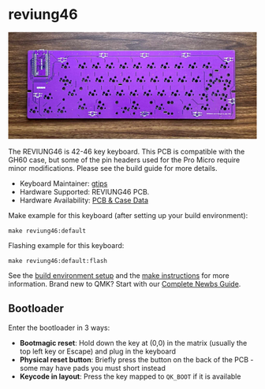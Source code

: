 # reviung46

![reviung46](https://github.com/gtips/reviung/blob/master/reviung46/image/reviung46-01.jpg) 

The REVIUNG46 is 42-46 key keyboard.
This PCB is compatible with the GH60 case, but some of the pin headers used for the Pro Micro require minor modifications. Please see the build guide for more details. 

* Keyboard Maintainer: [gtips](https://github.com/gtips)
* Hardware Supported: REVIUNG46 PCB. 
* Hardware Availability: [PCB & Case Data](https://github.com/gtips/reviung/tree/master/reviung46) 

Make example for this keyboard (after setting up your build environment):

    make reviung46:default

Flashing example for this keyboard:

    make reviung46:default:flash

See the [build environment setup](https://docs.qmk.fm/#/getting_started_build_tools) and the [make instructions](https://docs.qmk.fm/#/getting_started_make_guide) for more information. Brand new to QMK? Start with our [Complete Newbs Guide](https://docs.qmk.fm/#/newbs).

## Bootloader

Enter the bootloader in 3 ways:

* **Bootmagic reset**: Hold down the key at (0,0) in the matrix (usually the top left key or Escape) and plug in the keyboard
* **Physical reset button**: Briefly press the button on the back of the PCB - some may have pads you must short instead
* **Keycode in layout**: Press the key mapped to `QK_BOOT` if it is available
